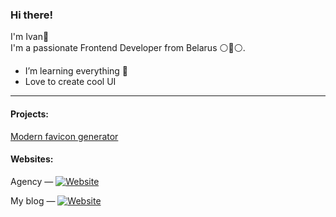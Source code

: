 ### Hi there!

I'm Ivan👋  
I'm a passionate Frontend Developer from Belarus ⚪🔴⚪.

- I’m learning everything 🤣
- Love to create cool UI

---

#### Projects:
[Modern favicon generator](https://mfg.8byte.agency/)


#### Websites:
Agency&nbsp;&mdash; [![Website](https://img.shields.io/website?label=8byte.agency&style=social&url=https%3A%2F%2F8byte.agency)](https://8byte.agency)

My blog&nbsp;&mdash; [![Website](https://img.shields.io/website?label=iamkhan.tech&style=social&url=https%3A%2F%2Fiamkhan.tech)](https://iamkhan.tech)
